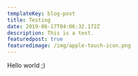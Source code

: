 ```yaml
---
templateKey: blog-post
title: Testing
date: 2019-06-17T04:06:32.172Z
description: This is a test.
featuredpost: true
featuredimage: /img/apple-touch-icon.png
---
```

Hello world ;)
